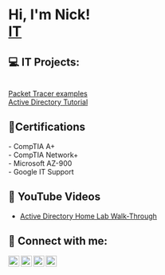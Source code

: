 <h1>Hi, I'm Nick! <br/><a href="https://github.com/nickbruggen90/nickbruggen90">IT</a></h1>

<h2>💻 IT Projects:</h2>
<br>
<a href="">Packet Tracer examples</a><br>
<a href="https://github.com/nickbruggen90/ActiveDirectoryLab">Active Directory Tutorial</a>

<h2>📜Certifications</h2>
- CompTIA A+<br>
- CompTIA Network+<br>
- Microsoft AZ-900<br>
- Google IT Support<br>

<h2>📱 YouTube Videos</h2>

- [Active Directory Home Lab Walk-Through](https://www.youtube.com/)<br>

<h2> 📡 Connect with me:</h2>

[<img align="left" alt="JoshMadakor | YouTube" width="22px" src="https://cdn.jsdelivr.net/npm/simple-icons@v3/icons/youtube.svg" />][youtube]
[<img align="left" alt="JoshMadakor | Twitter" width="22px" src="https://cdn.jsdelivr.net/npm/simple-icons@v3/icons/twitter.svg" />][twitter]
[<img align="left" alt="JoshMadakor | LinkedIn" width="22px" src="https://cdn.jsdelivr.net/npm/simple-icons@v3/icons/linkedin.svg" />][linkedin]
[<img align="left" alt="JoshMadakor | Instagram" width="22px" src="https://cdn.jsdelivr.net/npm/simple-icons@v3/icons/instagram.svg" />][instagram]

[twitter]: https://twitter.com
[youtube]: https://www.youtube.com
[instagram]: https://www.instagram.com
[linkedin]: https://linkedin.com/in/nickbruggen90

<!--
**joshmadakor1/joshmadakor1** is a ✨ _special_ ✨ repository because its `README.md` (this file) appears on your GitHub profile.

Here are some ideas to get you started:

- 🔭 I’m currently working on ...
- 🌱 I’m currently learning ...
- 👯 I’m looking to collaborate on ...
- 🤔 I’m looking for help with ...
- 💬 Ask me about ...
- 📫 How to reach me: ...
- 😄 Pronouns: ...
- ⚡ Fun fact: ...
-->
